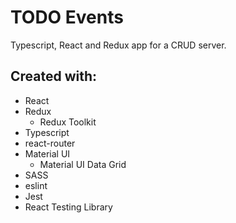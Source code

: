 # TODO Events

Typescript, React and Redux app for a CRUD server.

## Created with:

- React
- Redux
  - Redux Toolkit
- Typescript
- react-router
- Material UI
  - Material UI Data Grid
- SASS
- eslint
- Jest
- React Testing Library
